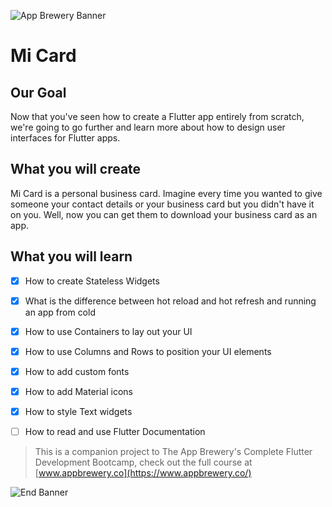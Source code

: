 ![App Brewery Banner](https://github.com/londonappbrewery/Images/blob/master/AppBreweryBanner.png)

# Mi Card

## Our Goal

Now that you've seen how to create a Flutter app entirely from scratch, we're going to go further and learn more about how to design user interfaces for Flutter apps.

## What you will create

Mi Card is a personal business card. Imagine every time you wanted to give someone your contact details or your business card but you didn't have it on you. Well, now you can get them to download your business card as an app.

## What you will learn

- [x] How to create Stateless Widgets
- [x] What is the difference between hot reload and hot refresh and running an app from cold
- [x] How to use Containers to lay out your UI
- [x] How to use Columns and Rows to position your UI elements
- [x] How to add custom fonts
- [x] How to add Material icons
- [x] How to style Text widgets
- [ ] How to read and use Flutter Documentation



>This is a companion project to The App Brewery's Complete Flutter Development Bootcamp, check out the full course at [www.appbrewery.co](https://www.appbrewery.co/)

![End Banner](https://github.com/londonappbrewery/Images/blob/master/readme-end-banner.png)
